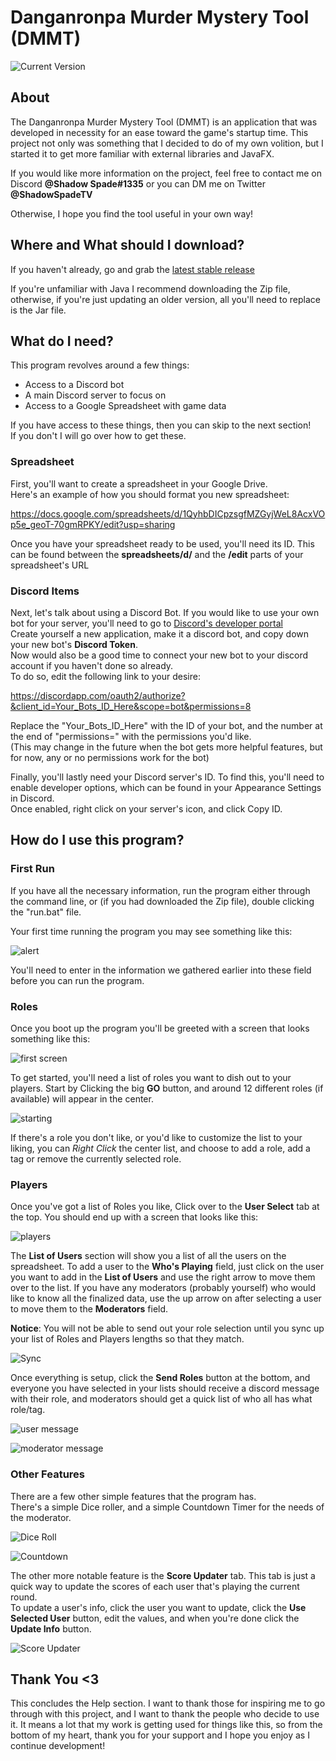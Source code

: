 # Danganronpa Murder Mystery Tool (DMMT)

![Current Version](https://img.shields.io/badge/dynamic/json.svg?color=brightgreen&label=Latest%20Version&query=tag_name&url=https%3A%2F%2Fgithub.com%2FShadow-Spade%2FDanganronpa-Murder-Mystery-Tool%2Freleases%2Flatest)

## About

The Danganronpa Murder Mystery Tool (DMMT) is an application that was developed in necessity for an ease toward the game's startup time.
This project not only was something that I decided to do of my own volition, but I started it to get more familiar with external libraries and JavaFX.

If you would like more information on the project, feel free to contact me on Discord **@Shadow Spade#1335**
or you can DM me on Twitter **@ShadowSpadeTV**

Otherwise, I hope you find the tool useful in your own way!

## Where and What should I download?

If you haven't already, go and grab the
[latest stable release](https://github.com/Shadow-Spade/Danganronpa-Murder-Mystery-Tool/releases/latest)

If you're unfamiliar with Java I recommend downloading the Zip file, otherwise, if you're just updating an older version, all you'll need to replace is the Jar file.

## What do I need?

This program revolves around a few things:
* Access to a Discord bot
* A main Discord server to focus on
* Access to a Google Spreadsheet with game data

If you have access to these things, then you can skip to the next section!  
If you don't I will go over how to get these.

### Spreadsheet

First, you'll want to create a spreadsheet in your Google Drive.  
Here's an example of how you should format you new spreadsheet:

https://docs.google.com/spreadsheets/d/1QyhbDICpzsgfMZGyjWeL8AcxVOp5e_geoT-70gmRPKY/edit?usp=sharing

Once you have your spreadsheet ready to be used, you'll need its ID. 
This can be found between the **spreadsheets/d/** and the **/edit** parts of your spreadsheet's URL

### Discord Items

Next, let's talk about using a Discord Bot.
If you would like to use your own bot for your server, you'll need to go to
[Discord's developer portal](https://discordapp.com/developers/applications/)  
Create yourself a new application, make it a discord bot, and copy down your new bot's **Discord Token**.  
Now would also be a good time to connect your new bot to your discord account if you haven't done so already.  
To do so, edit the following link to your desire: 

https://discordapp.com/oauth2/authorize?&client_id=Your_Bots_ID_Here&scope=bot&permissions=8

Replace the "Your_Bots_ID_Here" with the ID of your bot, and the number at the end of "permissions=" with the permissions you'd like.  
(This may change in the future when the bot gets more helpful features, but for now, any or no permissions work for the bot)

Finally, you'll lastly need your Discord server's ID.
To find this, you'll need to enable developer options, which can be found in your Appearance Settings in Discord.  
Once enabled, right click on your server's icon, and click Copy ID.

## How do I use this program?
### First Run
If you have all the necessary information, run the program either through the command line,
or (if you had downloaded the Zip file), double clicking the "run.bat" file.

Your first time running the program you may see something like this:

![alert](https://i.imgur.com/iwrD9Mz.png)

You'll need to enter in the information we gathered earlier into these field before you can run the program.

### Roles

Once you boot up the program you'll be greeted with a screen that looks something like this:

![first screen](https://i.imgur.com/wpOFSzJ.png)

To get started, you'll need a list of roles you want to dish out to your players.
Start by Clicking the big **GO** button, and around 12 different roles (if available) will appear in the center.

![starting](https://i.imgur.com/QlTfdTO.png)

If there's a role you don't like, or you'd like to customize the list to your liking,
you can _Right Click_ the center list, and choose to add a role,
add a tag or remove the currently selected role.

### Players

Once you've got a list of Roles you like, Click over to the **User Select** tab at the top.
You should end up with a screen that looks like this:

![players](https://i.imgur.com/NJcLmgn.png)

The **List of Users** section will show you a list of all the users on the spreadsheet.
To add a user to the **Who's Playing** field, just click on the user you want to add in the **List of Users**
and use the right arrow to move them over to the list.
If you have any moderators (probably yourself) who would like to know all the finalized data,
use the up arrow on after selecting a user to move them to the **Moderators** field.

**Notice**: You will not be able to send out your role selection until you sync up your list of Roles and Players lengths so that they match.

![Sync](https://i.imgur.com/UTgudUu.png)

Once everything is setup, click the **Send Roles** button at the bottom,
and everyone you have selected in your lists should receive a discord message with their role,
and moderators should get a quick list of who all has what role/tag.

![user message](https://i.imgur.com/qxm7qOE.png)

![moderator message](https://i.imgur.com/gJlhXzN.png)

### Other Features

There are a few other simple features that the program has.  
There's a simple Dice roller, and a simple Countdown Timer for the needs of the moderator.

![Dice Roll](https://i.imgur.com/u3p9Ib1.png)

![Countdown](https://i.imgur.com/TroSEfJ.png)

The other more notable feature is the **Score Updater** tab.
This tab is just a quick way to update the scores of each user that's playing the current round.  
To update a user's info, click the user you want to update, click the **Use Selected User** button,
edit the values, and when you're done click the **Update Info** button.

![Score Updater](https://i.imgur.com/OhI2LBg.png)

## Thank You <3

This concludes the Help section.
I want to thank those for inspiring me to go through with this project,
and I want to thank the people who decide to use it.
It means a lot that my work is getting used for things like this,
so from the bottom of my heart,
thank you for your support and I hope you enjoy as I continue development! 